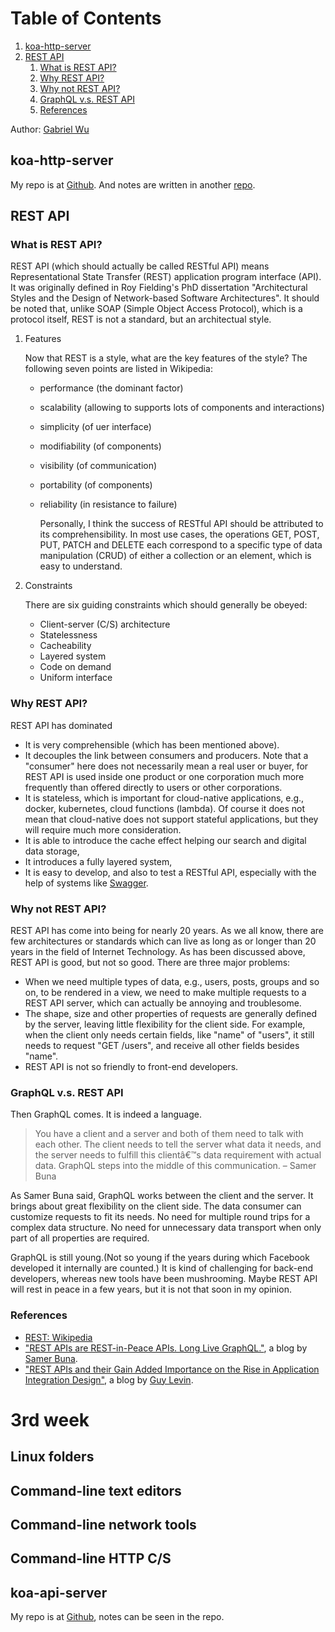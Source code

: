# Table of Contents

1.  [koa-http-server](#orga0ec97b)
2.  [REST API](#org0ad2584)
    1.  [What is REST API?](#org5ebfa67)
    2.  [Why REST API?](#orgb54cbf8)
    3.  [Why not REST API?](#orge4df6e6)
    4.  [GraphQL v.s. REST API](#orgfd4eab7)
    5.  [References](#org2e17018)

Author: [Gabriel Wu](wuzihua@pku.edu.cn)

## koa-http-server

My repo is at [Github](https://github.com/pkuosa-gabriel/koa-http-server). And notes are written in another [repo](https://github.com/pkuosa-gabriel/notes).

<a id="org0ad2584"></a>

## REST API

<a id="org5ebfa67"></a>

### What is REST API?

REST API (which should actually be called RESTful API) means Representational State Transfer (REST) application program interface (API). It was originally defined in Roy Fielding's PhD dissertation "Architectural Styles and the Design of Network-based Software Architectures". It should be noted that, unlike SOAP (Simple Object Access Protocol), which is a protocol itself, REST is not a standard, but an architectual style.

1.  Features

    Now that REST is a style, what are the key features of the style? The following seven points are listed in Wikipedia:

    - performance (the dominant factor)
    - scalability (allowing to supports lots of components and interactions)
    - simplicity (of uer interface)
    - modifiability (of components)
    - visibility (of communication)
    - portability (of components)
    - reliability (in resistance to failure)

      Personally, I think the success of RESTful API should be attributed to its comprehensibility. In most use cases, the operations GET, POST, PUT, PATCH and DELETE each correspond to a specific type of data manipulation (CRUD) of either a collection or an element, which is easy to understand.

2.  Constraints

    There are six guiding constraints which should generally be obeyed:

    - Client-server (C/S) architecture
    - Statelessness
    - Cacheability
    - Layered system
    - Code on demand
    - Uniform interface

<a id="orgb54cbf8"></a>

### Why REST API?

REST API has dominated

- It is very comprehensible (which has been mentioned above).
- It decouples the link between consumers and producers. Note that a "consumer" here does not necessarily mean a real user or buyer, for REST API is used inside one product or one corporation much more frequently than offered directly to users or other corporations.
- It is stateless, which is important for cloud-native applications, e.g., docker, kubernetes, cloud functions (lambda). Of course it does not mean that cloud-native does not support stateful applications, but they will require much more consideration.
- It is able to introduce the cache effect helping our search and digital data storage‚
- It introduces a fully layered system‚
- It is easy to develop, and also to test a RESTful API, especially with the help of systems like [Swagger](https://swagger.io/).

<a id="orge4df6e6"></a>

### Why not REST API?

REST API has come into being for nearly 20 years. As we all know, there are few architectures or standards which can live as long as or longer than 20 years in the field of Internet Technology. As has been discussed above, REST API is good, but not so good. There are three major problems:

- When we need multiple types of data, e.g., users, posts, groups and so on, to be rendered in a view, we need to make multiple requests to a REST API server, which can actually be annoying and troublesome.
- The shape, size and other properties of requests are generally defined by the server, leaving little flexibility for the client side. For example, when the client only needs certain fields, like "name" of "users", it still needs to request "GET /users", and receive all other fields besides "name".
- REST API is not so friendly to front-end developers.

<a id="orgfd4eab7"></a>

### GraphQL v.s. REST API

Then GraphQL comes. It is indeed a language.

> You have a client and a server and both of them need to talk with each other. The client needs to tell the server what data it needs, and the server needs to fulfill this clientâ€™s data requirement with actual data. GraphQL steps into the middle of this communication. &#x2013; Samer Buna

As Samer Buna said, GraphQL works between the client and the server. It brings about great flexibility on the client side. The data consumer can customize requests to fit its needs. No need for multiple round trips for a complex data structure. No need for unnecessary data transport when only part of all properties are required.

GraphQL is still young.(Not so young if the years during which Facebook developed it internally are counted.) It is kind of challenging for back-end developers, whereas new tools have been mushrooming. Maybe REST API will rest in peace in a few years, but it is not that soon in my opinion.

<a id="org2e17018"></a>

### References

- [REST: Wikipedia](https://en.wikipedia.org/wiki/Representational_state_transfer)
- ["REST APIs are REST-in-Peace APIs. Long Live GraphQL."](https://medium.freecodecamp.org/rest-apis-are-rest-in-peace-apis-long-live-graphql-d412e559d8e4), a blog by [Samer Buna](https://medium.freecodecamp.org/@samerbuna).
- ["REST APIs and their Gain Added Importance on the Rise in Application Integration Design"](https://blog.restcase.com/rest-apis-and-their-gain-added-importance-on-the-rise-in-application-integration-design/), a blog by [Guy Levin](https://blog.restcase.com/author/guy/).

<a id="orgac59c13"></a>

# 3rd week

<a id="org4b276de"></a>

## Linux folders

<a id="org0db2596"></a>

## Command-line text editors

<a id="orgff8a3a6"></a>

## Command-line network tools

<a id="org72174fd"></a>

## Command-line HTTP C/S

<a id="orgec10da8"></a>

## koa-api-server

My repo is at [Github](https://github.com/pkuosa-gabriel/koa-api-server), notes can be seen in the repo.
